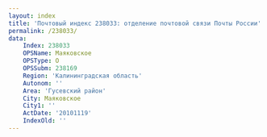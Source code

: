 ```yaml
---
layout: index
title: 'Почтовый индекс 238033: отделение почтовой связи Почты России'
permalink: /238033/
data:
    Index: 238033
    OPSName: Маяковское
    OPSType: О
    OPSSubm: 238169
    Region: 'Калининградская область'
    Autonom: ''
    Area: 'Гусевский район'
    City: Маяковское
    City1: ''
    ActDate: '20101119'
    IndexOld: ''
---
```

